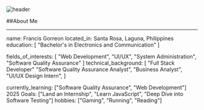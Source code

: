 ![header](https://capsule-render.vercel.app/api?type=waving&color=auto&height=350&section=header&text=Hello%20Everyone!&fontSize=90&animation=twinkling)

##About Me
***
name: Francis Gorreon
located_in: Santa Rosa, Laguna, Philippines
education:
  [
    "Bachelor's in Electronics and Communication"
  ]

fields_of_interests:
  [
    "Web Development",
    "UI/UX",
    "System Administration",
    "Software Quality Assurance"
  ]
technical_background:
  [
    "Full Stack Developer"
    "Software Quality Assurance Analyst",
    "Business Analyst",
    "UI/UX Design Intern",
  ]
  
currently_learning: ["Software Quality Assurance", "Web Development"]
2025 Goals: ["Land an Internship", "Learn JavaScript", "Deep Dive into Software Testing"]
hobbies: ["Gaming", "Running", "Reading"]
